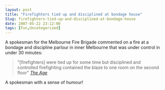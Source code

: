 ```yaml
---
layout: post
title: "Firefighters tied up and disciplined at bondage house"
Slug: firefighters-tied-up-and-disciplined-at-bondage-house
date: 2007-05-22 23:12:00
tags: [Fun,Uncategorized]
---
```

A spokesman for the Melbourne Fire Brigade commented on a fire at a bondage and discipline parlour in inner Melbourne that was under control in under 30 minutes:

> "\[firefighters\] were tied up for some time but disciplined and controlled firefighting contained the blaze to one room on the second floor" <cite>[The Age](http://www.theage.com.au/news/national/occupants-flee-bondage-parlour-blaze/2007/05/23/1179601444353.html)</cite>

A spokesman with a sense of humour!
